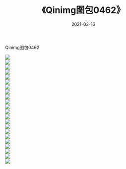 ﻿---
layout: post
title:  《Qinimg图包0462》
date:   2021-02-16
img: http://imgx.orgx.ga/Qinimg图包/Qinimg图包0462/000.jpg
categories: [美女, 清纯, 唯美]
---

Qinimg图包0462

 ![](http://imgx.orgx.ga/Qinimg图包/Qinimg图包0462/001.jpg) <br>![](http://imgx.orgx.ga/Qinimg图包/Qinimg图包0462/002.jpg) <br>![](http://imgx.orgx.ga/Qinimg图包/Qinimg图包0462/003.jpg) <br>![](http://imgx.orgx.ga/Qinimg图包/Qinimg图包0462/004.jpg) <br>![](http://imgx.orgx.ga/Qinimg图包/Qinimg图包0462/005.jpg) <br>![](http://imgx.orgx.ga/Qinimg图包/Qinimg图包0462/006.jpg) <br>![](http://imgx.orgx.ga/Qinimg图包/Qinimg图包0462/007.jpg) <br>![](http://imgx.orgx.ga/Qinimg图包/Qinimg图包0462/008.jpg) <br>![](http://imgx.orgx.ga/Qinimg图包/Qinimg图包0462/009.jpg) <br>![](http://imgx.orgx.ga/Qinimg图包/Qinimg图包0462/010.jpg) <br>![](http://imgx.orgx.ga/Qinimg图包/Qinimg图包0462/011.jpg) <br>![](http://imgx.orgx.ga/Qinimg图包/Qinimg图包0462/012.jpg) <br>![](http://imgx.orgx.ga/Qinimg图包/Qinimg图包0462/013.jpg) <br>![](http://imgx.orgx.ga/Qinimg图包/Qinimg图包0462/014.jpg) <br>![](http://imgx.orgx.ga/Qinimg图包/Qinimg图包0462/015.jpg) <br>![](http://imgx.orgx.ga/Qinimg图包/Qinimg图包0462/016.jpg) <br>![](http://imgx.orgx.ga/Qinimg图包/Qinimg图包0462/017.jpg) <br>![](http://imgx.orgx.ga/Qinimg图包/Qinimg图包0462/018.jpg) <br>![](http://imgx.orgx.ga/Qinimg图包/Qinimg图包0462/019.jpg) <br>![](http://imgx.orgx.ga/Qinimg图包/Qinimg图包0462/020.jpg) <br>![](http://imgx.orgx.ga/Qinimg图包/Qinimg图包0462/021.jpg) <br>![](http://imgx.orgx.ga/Qinimg图包/Qinimg图包0462/022.jpg) <br>
